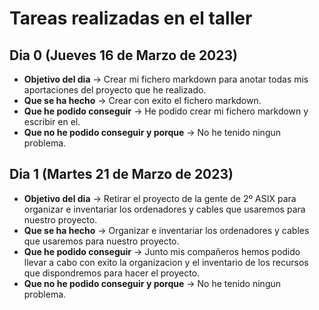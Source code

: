 # Tareas realizadas en el taller

## Dia 0 (Jueves 16 de Marzo de 2023)
- **Objetivo del dia** → Crear mi fichero markdown para anotar todas mis aportaciones del proyecto que he realizado.
- **Que se ha hecho** → Crear con exito el fichero markdown.
- **Que he podido conseguir** → He podido crear mi fichero markdown y escribir en el.
- **Que no he podido conseguir y porque** → No he tenido ningun problema.

## Dia 1 (Martes 21 de Marzo de 2023)
- **Objetivo del dia** → Retirar el proyecto de la gente de 2º ASIX para organizar e inventariar los ordenadores y cables que usaremos para nuestro proyecto.
- **Que se ha hecho** → Organizar e inventariar los ordenadores y cables que usaremos para nuestro proyecto.
- **Que he podido conseguir** → Junto mis compañeros hemos podido llevar a cabo con exito la organizacion y el inventario de los recursos que dispondremos para hacer el proyecto.
- **Que no he podido conseguir y porque** → No he tenido ningun problema.
